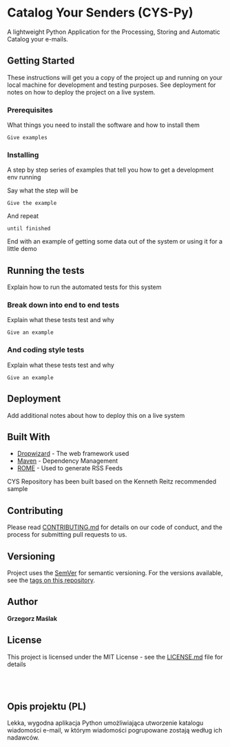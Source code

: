 # Catalog Your Senders (CYS-Py)

A lightweight Python Application for the Processing, Storing and Automatic Catalog your e-mails.

## Getting Started

These instructions will get you a copy of the project up and running on your local machine for development and testing purposes. See deployment for notes on how to deploy the project on a live system.

### Prerequisites

What things you need to install the software and how to install them

```
Give examples
```

### Installing

A step by step series of examples that tell you how to get a development env running

Say what the step will be

```
Give the example
```

And repeat

```
until finished
```

End with an example of getting some data out of the system or using it for a little demo

## Running the tests

Explain how to run the automated tests for this system

### Break down into end to end tests

Explain what these tests test and why

```
Give an example
```

### And coding style tests

Explain what these tests test and why

```
Give an example
```

## Deployment

Add additional notes about how to deploy this on a live system

## Built With


* [Dropwizard](http://www.dropwizard.io/1.0.2/docs/) - The web framework used
* [Maven](https://maven.apache.org/) - Dependency Management
* [ROME](https://rometools.github.io/rome/) - Used to generate RSS Feeds

CYS Repository has been built based on the Kenneth Reitz recommended sample

## Contributing

Please read [CONTRIBUTING.md](https://gist.github.com/PurpleBooth/b24679402957c63ec426) for details on our code of conduct, and the process for submitting pull requests to us.

## Versioning

Project uses the [SemVer](http://semver.org/) for semantic versioning. For the versions available, see the [tags on this repository](https://github.com/gmaslak/CYS-repository/tags). 

## Author

**Grzegorz Maślak**

## License

This project is licensed under the MIT License - see the [LICENSE.md](LICENSE.md) file for details

<br/><br/>
## Opis projektu (PL)

Lekka, wygodna aplikacja Python umożliwiająca utworzenie katalogu wiadomości e-mail, w którym wiadomości pogrupowane zostają według ich nadawców.
